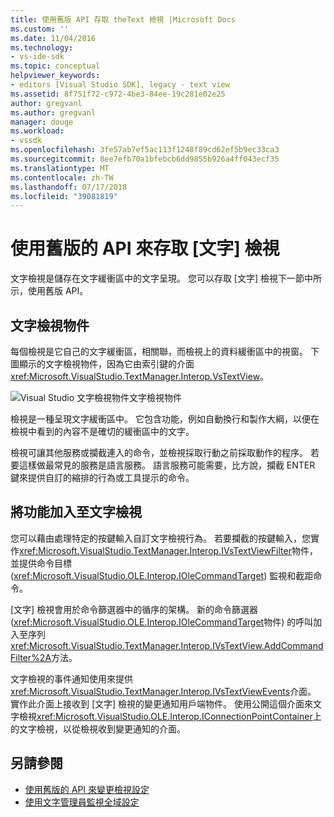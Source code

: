 ```yaml
---
title: 使用舊版 API 存取 theText 檢視 |Microsoft Docs
ms.custom: ''
ms.date: 11/04/2016
ms.technology:
- vs-ide-sdk
ms.topic: conceptual
helpviewer_keywords:
- editors [Visual Studio SDK], legacy - text view
ms.assetid: 8f751f72-c972-4be3-84ee-19c281e02e25
author: gregvanl
ms.author: gregvanl
manager: douge
ms.workload:
- vssdk
ms.openlocfilehash: 3fe57ab7ef5ac113f1248f89cd62ef5b9ec33ca3
ms.sourcegitcommit: 8ee7efb70a1bfebcb6dd9855b926a4ff043ecf35
ms.translationtype: MT
ms.contentlocale: zh-TW
ms.lasthandoff: 07/17/2018
ms.locfileid: "39081819"
---
```

# <a name="access-the-text-view-by-using-the-legacy-api"></a>使用舊版的 API 來存取 [文字] 檢視
文字檢視是儲存在文字緩衝區中的文字呈現。 您可以存取 [文字] 檢視下一節中所示，使用舊版 API。

## <a name="text-view-object"></a>文字檢視物件
 每個檢視是它自己的文字緩衝區，相關聯，而檢視上的資料緩衝區中的視窗。 下圖顯示的文字檢視物件，因為它由索引鍵的介面<xref:Microsoft.VisualStudio.TextManager.Interop.VsTextView>。

 ![Visual Studio 文字檢視物件](../extensibility/media/vstextview.gif "vstextview")文字檢視物件

 檢視是一種呈現文字緩衝區中。 它包含功能，例如自動換行和製作大綱，以便在檢視中看到的內容不是確切的緩衝區中的文字。

 檢視可讓其他服務或攔截連入的命令，並檢視採取行動之前採取動作的程序。 若要這樣做最常見的服務是語言服務。 語言服務可能需要，比方說，攔截 ENTER 鍵來提供自訂的縮排的行為或工具提示的命令。

## <a name="add-functionality-to-the-text-view"></a>將功能加入至文字檢視
 您可以藉由處理特定的按鍵輸入自訂文字檢視行為。 若要攔截的按鍵輸入，您實作<xref:Microsoft.VisualStudio.TextManager.Interop.IVsTextViewFilter>物件，並提供命令目標 (<xref:Microsoft.VisualStudio.OLE.Interop.IOleCommandTarget>) 監視和截距命令。

 [文字] 檢視會用於命令篩選器中的循序的架構。 新的命令篩選器 (<xref:Microsoft.VisualStudio.OLE.Interop.IOleCommandTarget>物件) 的呼叫加入至序列<xref:Microsoft.VisualStudio.TextManager.Interop.IVsTextView.AddCommandFilter%2A>方法。

 文字檢視的事件通知使用來提供<xref:Microsoft.VisualStudio.TextManager.Interop.IVsTextViewEvents>介面。 實作此介面上接收到 [文字] 檢視的變更通知用戶端物件。 使用公開這個介面來文字檢視<xref:Microsoft.VisualStudio.OLE.Interop.IConnectionPointContainer>上的文字檢視，以從檢視收到變更通知的介面。

## <a name="see-also"></a>另請參閱

- [使用舊版的 API 來變更檢視設定](../extensibility/changing-view-settings-by-using-the-legacy-api.md)
- [使用文字管理員監視全域設定](../extensibility/using-the-text-manager-to-monitor-global-settings.md)